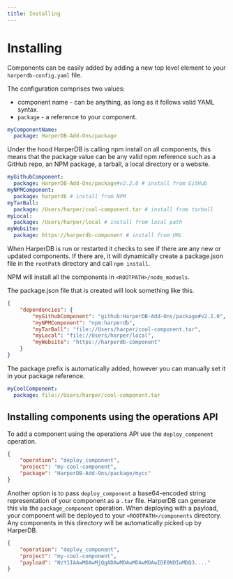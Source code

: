 ```yaml
---
title: Installing
---
```


# Installing

Components can be easily added by adding a new top level element to your `harperdb-config.yaml` file.

The configuration comprises two values:

- component name - can be anything, as long as it follows valid YAML syntax.
- `package` - a reference to your component.

```yaml
myComponentName:
  package: HarperDB-Add-Ons/package
```

Under the hood HarperDB is calling npm install on all components, this means that the package value can be any valid npm reference such as a GitHub repo, an NPM package, a tarball, a local directory or a website.

```yaml
myGithubComponent:
  package: HarperDB-Add-Ons/package#v2.2.0 # install from GitHub
myNPMComponent:
  package: harperdb # install from NPM
myTarBall:
  package: /Users/harper/cool-component.tar # install from tarball
myLocal:
  package: /Users/harper/local # install from local path
myWebsite:
  package: https://harperdb-component # install from URL
```

When HarperDB is run or restarted it checks to see if there are any new or updated components. If there are, it will dynamically create a package.json file in the `rootPath` directory and call `npm install`.

NPM will install all the components in `<ROOTPATH>/node_moduels`.

The package.json file that is created will look something like this.

```json
{
	"dependencies": {
		"myGithubComponent": "github:HarperDB-Add-Ons/package#v2.2.0",
		"myNPMComponent": "npm:harperdb",
		"myTarBall": "file://Users/harper/cool-component.tar",
		"myLocal": "file://Users/harper/local",
		"myWebsite": "https://harperdb-component"
	}
}
```

The package prefix is automatically added, however you can manually set it in your package reference.

```yaml
myCoolComponent:
  package: file://Users/harper/cool-component.tar
```

## Installing components using the operations API

To add a component using the operations API use the `deploy_component` operation.

```json
{
	"operation": "deploy_component",
	"project": "my-cool-component",
	"package": "HarperDB-Add-Ons/package/mycc"
}
```

Another option is to pass `deploy_component` a base64-encoded string representation of your component as a `.tar` file. HarperDB can generate this via the `package_component` operation. When deploying with a payload, your component will be deployed to your `<ROOTPATH>/components` directory. Any components in this directory will be automatically picked up by HarperDB.

```json
{
	"operation": "deploy_component",
	"project": "my-cool-component",
	"payload": "NzY1IAAwMDAwMjQgADAwMDAwMDAwMDAwIDE0NDIwMDQ3...."
}
```
